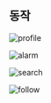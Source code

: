 <h2>동작</h2>

![profile](https://github.com/kimdh9902/ToLive/assets/107189248/18077692-1d57-4296-86aa-08635355b971)

![alarm](https://github.com/kimdh9902/ToLive/assets/107189248/04313b30-eb17-4881-9848-6a1c606108d3)

![search](https://github.com/kimdh9902/ToLive/assets/107189248/5de15b89-8219-416f-b5dc-a4abf999e5e2)

![follow](https://github.com/kimdh9902/ToLive/assets/107189248/e2532cec-0ac6-4dfb-8002-6e45e35b27bf)
